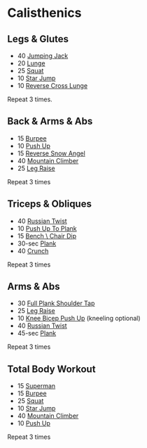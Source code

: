 # Calisthenics 

## Legs & Glutes

-   40 [Jumping Jack](https://www.gymaholic.co/exercises/635/jumping-jack)
-   20 [Lunge](https://www.gymaholic.co/exercises/734/lunge)
-   25 [Squat](https://www.gymaholic.co/exercises/1260/squat)
-   10 [Star Jump](https://www.gymaholic.co/exercises/1266/star-jump)
-   10 [Reverse Cross Lunge](https://www.gymaholic.co/exercises/332/reverse-cross-lunge)

Repeat 3 times.

## Back & Arms & Abs

-   15 [Burpee](https://www.gymaholic.co/exercises/236/burpee)
-   10 [Push Up](https://www.gymaholic.co/exercises/888/push-up)
-   15 [Reverse Snow Angel](https://www.gymaholic.co/exercises/472/reverse-snow-angel)
-   40 [Mountain Climber](https://www.gymaholic.co/exercises/819/mountain-climber)
-   25 [Leg Raise](https://www.gymaholic.co/exercises/766/lying-floor-leg-raise)

Repeat 3 times

## Triceps & Obliques

-   40 [Russian Twist](https://www.gymaholic.co/exercises/947/russian-twist)
-   10 [Push Up To Plank](https://www.gymaholic.co/exercises/1791/push-up-to-plank)
-   15 [Bench \ Chair Dip](https://www.gymaholic.co/exercises/185/bench-dip)
-   30-sec [Plank](https://www.gymaholic.co/exercises/858/plank)
-   40 [Crunch](https://www.gymaholic.co/exercises/7/crunch)

Repeat 3 times

## Arms & Abs

-   30 [Full Plank Shoulder Tap](https://www.gymaholic.co/exercises/1060/full-plank-shoulder-tap)
-   25 [Leg Raise](https://www.gymaholic.co/exercises/766/lying-floor-leg-raise)
-   10 [Knee Bicep Push Up](https://www.gymaholic.co/exercises/3316/knee-bicep-push-up-video) (kneeling optional)
-   40 [Russian Twist](https://www.gymaholic.co/exercises/947/russian-twist)
-   45-sec [Plank](https://www.gymaholic.co/exercises/858/plank)

Repeat 3 times

## Total Body Workout

-   15 [Superman](https://www.gymaholic.co/exercises/1287/superman)
-   15 [Burpee](https://www.gymaholic.co/exercises/236/burpee)
-   25 [Squat](https://www.gymaholic.co/exercises/1260/squat)
-   10 [Star Jump](https://www.gymaholic.co/exercises/1266/star-jump)
-   40 [Mountain Climber](https://www.gymaholic.co/exercises/819/mountain-climber)
-   10 [Push Up](https://www.gymaholic.co/exercises/888/push-up)

Repeat 3 times
